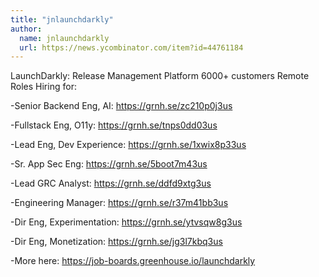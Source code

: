 ```yaml
---
title: "jnlaunchdarkly"
author:
  name: jnlaunchdarkly
  url: https://news.ycombinator.com/item?id=44761184
---
```

LaunchDarkly: Release Management Platform
6000+ customers
Remote Roles Hiring for:

-Senior Backend Eng, AI: <a href="https:&#x2F;&#x2F;grnh.se&#x2F;zc210p0j3us" rel="nofollow">https:&#x2F;&#x2F;grnh.se&#x2F;zc210p0j3us</a>

-Fullstack Eng, O11y: <a href="https:&#x2F;&#x2F;grnh.se&#x2F;tnps0dd03us" rel="nofollow">https:&#x2F;&#x2F;grnh.se&#x2F;tnps0dd03us</a>

-Lead Eng, Dev Experience: <a href="https:&#x2F;&#x2F;grnh.se&#x2F;1xwix8p33us" rel="nofollow">https:&#x2F;&#x2F;grnh.se&#x2F;1xwix8p33us</a>

-Sr. App Sec Eng: <a href="https:&#x2F;&#x2F;grnh.se&#x2F;5boot7m43us" rel="nofollow">https:&#x2F;&#x2F;grnh.se&#x2F;5boot7m43us</a>

-Lead GRC Analyst: <a href="https:&#x2F;&#x2F;grnh.se&#x2F;ddfd9xtg3us" rel="nofollow">https:&#x2F;&#x2F;grnh.se&#x2F;ddfd9xtg3us</a>

-Engineering Manager: <a href="https:&#x2F;&#x2F;grnh.se&#x2F;r37m41bb3us" rel="nofollow">https:&#x2F;&#x2F;grnh.se&#x2F;r37m41bb3us</a>

-Dir Eng, Experimentation: <a href="https:&#x2F;&#x2F;grnh.se&#x2F;ytvsqw8g3us" rel="nofollow">https:&#x2F;&#x2F;grnh.se&#x2F;ytvsqw8g3us</a>

-Dir Eng, Monetization: <a href="https:&#x2F;&#x2F;grnh.se&#x2F;jg3l7kbq3us" rel="nofollow">https:&#x2F;&#x2F;grnh.se&#x2F;jg3l7kbq3us</a>

-More here: <a href="https:&#x2F;&#x2F;job-boards.greenhouse.io&#x2F;launchdarkly" rel="nofollow">https:&#x2F;&#x2F;job-boards.greenhouse.io&#x2F;launchdarkly</a>
<JobApplication />
